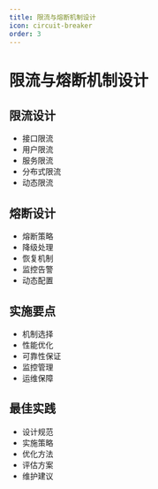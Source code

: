 ```yaml
---
title: 限流与熔断机制设计
icon: circuit-breaker
order: 3
---
```


# 限流与熔断机制设计

## 限流设计
- 接口限流
- 用户限流
- 服务限流
- 分布式限流
- 动态限流

## 熔断设计
- 熔断策略
- 降级处理
- 恢复机制
- 监控告警
- 动态配置

## 实施要点
- 机制选择
- 性能优化
- 可靠性保证
- 监控管理
- 运维保障

## 最佳实践
- 设计规范
- 实施策略
- 优化方法
- 评估方案
- 维护建议

